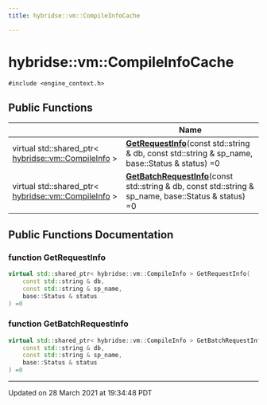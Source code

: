```yaml
---
title: hybridse::vm::CompileInfoCache

---
```


# hybridse::vm::CompileInfoCache




`#include <engine_context.h>`

## Public Functions

|                | Name           |
| -------------- | -------------- |
| virtual std::shared_ptr< [hybridse::vm::CompileInfo](/hybridse/usage/api/markdownClasses/classhybridse_1_1vm_1_1_compile_info.md) > | **[GetRequestInfo](/hybridse/usage/api/markdownClasses/classhybridse_1_1vm_1_1_compile_info_cache.md#function-getrequestinfo)**(const std::string & db, const std::string & sp_name, base::Status & status) =0 |
| virtual std::shared_ptr< [hybridse::vm::CompileInfo](/hybridse/usage/api/markdownClasses/classhybridse_1_1vm_1_1_compile_info.md) > | **[GetBatchRequestInfo](/hybridse/usage/api/markdownClasses/classhybridse_1_1vm_1_1_compile_info_cache.md#function-getbatchrequestinfo)**(const std::string & db, const std::string & sp_name, base::Status & status) =0 |

## Public Functions Documentation

### function GetRequestInfo

```cpp
virtual std::shared_ptr< hybridse::vm::CompileInfo > GetRequestInfo(
    const std::string & db,
    const std::string & sp_name,
    base::Status & status
) =0
```


### function GetBatchRequestInfo

```cpp
virtual std::shared_ptr< hybridse::vm::CompileInfo > GetBatchRequestInfo(
    const std::string & db,
    const std::string & sp_name,
    base::Status & status
) =0
```


-------------------------------

Updated on 28 March 2021 at 19:34:48 PDT